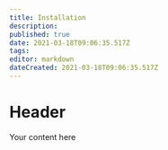 ```yaml
---
title: Installation
description: 
published: true
date: 2021-03-18T09:06:35.517Z
tags: 
editor: markdown
dateCreated: 2021-03-18T09:06:35.517Z
---
```


# Header
Your content here